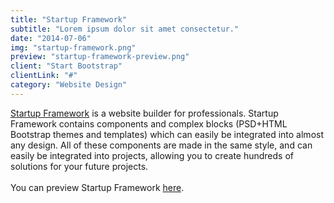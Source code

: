 ```yaml
---
title: "Startup Framework"
subtitle: "Lorem ipsum dolor sit amet consectetur."
date: "2014-07-06"
img: "startup-framework.png"
preview: "startup-framework-preview.png"
client: "Start Bootstrap"
clientLink: "#"
category: "Website Design"
---
```


[Startup Framework](//designmodo.com/startup/?u=787) is a website builder for professionals. Startup Framework contains components and complex blocks (PSD+HTML Bootstrap themes and templates) which can easily be integrated into almost any design. All of these components are made in the same style, and can easily be integrated into projects, allowing you to create hundreds of solutions for your future projects. <br><br>You can preview Startup Framework [here](//designmodo.com/startup/?u=787).
